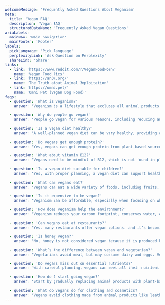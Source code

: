 ```yaml
---
welcomeMessage: 'Frequently Asked Questions About Veganism'
meta:
  title: 'Vegan FAQ'
  description: 'Vegan FAQ'
  structuredDataName: 'Frequently Asked Vegan Questions'
ariaLabels:
  mainNav: 'Main navigation'
  mainFooter: 'Footer'
labels:
  pickLanguage: 'Pick language'
  perplexityLink: 'Ask Question on Perplexity'
  shareLink: 'Share'
links:
  - link: 'https://www.reddit.com/r/VeganFoodPorn/'
    name: 'Vegan Food Pics'
  - link: 'https://an3x.org/'
    name: 'The Truth about Animal 3xploitation'
  - link: 'https://omni.pet/'
    name: 'Omni Pet (Vegan Dog Food)'
faqs:
  - question: 'What is veganism?'
    answer: 'Veganism is a lifestyle that excludes all animal products, including meat, dairy, eggs, and honey, as well as products tested on animals. It’s motivated by ethical, environmental, and health concerns.'

  - question: 'Why do people go vegan?'
    answer: 'People go vegan for various reasons, including reducing animal suffering, minimizing environmental impact, and improving personal health.'

  - question: 'Is a vegan diet healthy?'
    answer: 'A well-planned vegan diet can be very healthy, providing all the necessary nutrients. It’s rich in fruits, vegetables, whole grains, and legumes, which are linked to lower risks of chronic diseases.'

  - question: 'Do vegans get enough protein?'
    answer: 'Yes, vegans can get enough protein from plant-based sources like beans, lentils, tofu, tempeh, quinoa, and nuts. It’s a myth that vegans can’t meet their protein needs.'

  - question: 'What about vitamin B12?'
    answer: 'Vegans need to be mindful of B12, which is not found in plant foods. It’s recommended to take a B12 supplement or eat fortified foods like plant-based milks and cereals.'

  - question: 'Is a vegan diet suitable for children?'
    answer: 'Yes, with proper planning, a vegan diet can support healthy growth and development in children. It’s important to ensure they get enough nutrients like iron, calcium, and B12.'

  - question: 'What can vegans eat?'
    answer: 'Vegans can eat a wide variety of foods, including fruits, vegetables, grains, legumes, nuts, seeds, and many plant-based alternatives to meat, dairy, and eggs.'

  - question: 'Is it expensive to be vegan?'
    answer: 'Veganism can be affordable, especially when focusing on whole foods like beans, rice, and vegetables. Processed vegan products can be more expensive, but they’re not essential.'

  - question: 'How does veganism help the environment?'
    answer: 'Veganism reduces your carbon footprint, conserves water, and decreases deforestation and pollution. Animal agriculture is a leading cause of environmental degradation.'

  - question: 'Can vegans eat at restaurants?'
    answer: 'Yes, many restaurants offer vegan options, and it’s becoming easier to find vegan-friendly eateries. You can also request modifications to dishes to make them vegan.'

  - question: 'Is honey vegan?'
    answer: 'No, honey is not considered vegan because it is produced by bees. Many vegans avoid honey to prevent the exploitation of bees.'

  - question: 'What’s the difference between vegan and vegetarian?'
    answer: 'Vegetarians avoid meat, but may consume dairy and eggs. Vegans avoid all animal products, including dairy, eggs, and honey.'

  - question: 'Do vegans miss out on essential nutrients?'
    answer: 'With careful planning, vegans can meet all their nutrient needs. Key nutrients to monitor include protein, iron, calcium, omega-3 fatty acids, and vitamin B12.'

  - question: 'How do I start going vegan?'
    answer: 'Start by gradually replacing animal products with plant-based alternatives. Educate yourself on nutrition, try new recipes, and explore vegan communities for support.'

  - question: 'What do vegans do for clothing and cosmetics?'
    answer: 'Vegans avoid clothing made from animal products like leather, wool, and silk. They also choose cruelty-free cosmetics that are not tested on animals and don’t contain animal-derived ingredients.'
---
```

